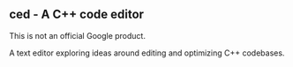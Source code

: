 ced - A C++ code editor
-----------------------

This is not an official Google product.

A text editor exploring ideas around editing and optimizing C++ codebases.

